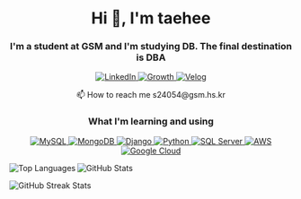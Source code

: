 <h1 align="center">Hi 👋, I'm taehee</h1>
<h3 align="center">I'm a student at GSM and I'm studying DB.
The final destination is DBA</h3>

<p align="center">
  <a href="https://www.linkedin.com/in/%ED%83%9C%ED%9D%AC-%ED%97%88-110a91303/">
    <img src="https://img.shields.io/badge/LinkedIn-0077B5?style=for-the-badge&logo=linkedin&logoColor=white" alt="LinkedIn">
  </a>
  <a href="https://litt.ly/taetaehee">
    <img src="https://img.shields.io/badge/Website-4285F4?style=for-the-badge&logo=google-chrome&logoColor=white" alt="Growth
      ">
     <a href="https://velog.io/@heeeaaaa/posts">
    <img src="https://img.shields.io/badge/Velog-20C997?style=for-the-badge&logo=velog&logoColor=white" alt="Velog">
  </a>
</p>

<p align="center">
  📫 How to reach me 
 s24054@gsm.hs.kr
</p>

<h3 align="center">What I'm learning and using</h3>

<p align="center">
  <a href="https://www.mysql.com/">
    <img src="https://img.shields.io/badge/MySQL-4479A1?style=for-the-badge&logo=mysql&logoColor=white" alt="MySQL">
  </a>
  <a href="https://www.mongodb.com/">
    <img src="https://img.shields.io/badge/MongoDB-47A248?style=for-the-badge&logo=mongodb&logoColor=white" alt="MongoDB">
  </a>
  <a href="https://www.djangoproject.com/">
    <img src="https://img.shields.io/badge/Django-092E20?style=for-the-badge&logo=django&logoColor=white" alt="Django">
  </a>
  <a href="https://www.python.org/">
    <img src="https://img.shields.io/badge/Python-3776AB?style=for-the-badge&logo=python&logoColor=white" alt="Python">
  </a>
  <a href="https://www.microsoft.com/en-us/sql-server">
    <img src="https://img.shields.io/badge/SQL%20Server-CC2927?style=for-the-badge&logo=microsoft-sql-server&logoColor=white" alt="SQL Server">
  </a>
  <a href="https://aws.amazon.com/">
    <img src="https://img.shields.io/badge/AWS-232F3E?style=for-the-badge&logo=amazon-aws&logoColor=white" alt="AWS">
  </a>
  <a href="https://cloud.google.com/">
  <img src="https://img.shields.io/badge/Google%20Cloud-4285F4?style=for-the-badge&logo=google-cloud&logoColor=white" alt="Google Cloud">
</a>

<p align="left">
</p>

<!-- GitHub Readme Stats - Top Languages -->
<p>
  <img align="left" src="https://github-readme-stats.vercel.app/api/top-langs?username=hea97&show_icons=true&locale=en&layout=compact" alt="Top Languages" />
</p>

<!-- GitHub Readme Stats - General Stats -->
<p>
  <img align="center" src="https://github-readme-stats.vercel.app/api?username=hea97&show_icons=true&locale=en" alt="GitHub Stats" />
</p>

<!-- GitHub Readme Streak Stats -->
<p>
  <img align="center" src="https://github-readme-streak-stats.herokuapp.com/?user=hea97" alt="GitHub Streak Stats" />
</p>


</p>

